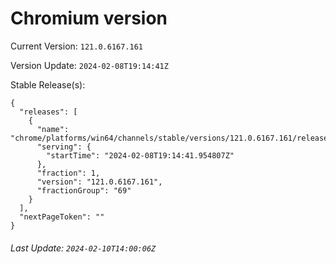 # Chromium version

Current Version: `121.0.6167.161`

Version Update: `2024-02-08T19:14:41Z`

Stable Release(s):
```
{
  "releases": [
    {
      "name": "chrome/platforms/win64/channels/stable/versions/121.0.6167.161/releases/1707419681",
      "serving": {
        "startTime": "2024-02-08T19:14:41.954807Z"
      },
      "fraction": 1,
      "version": "121.0.6167.161",
      "fractionGroup": "69"
    }
  ],
  "nextPageToken": ""
}
```

###### Last Update: `2024-02-10T14:00:06Z`
        